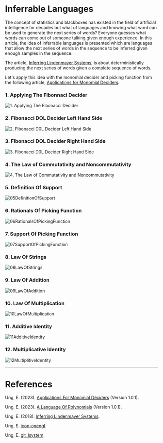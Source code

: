 # Inferrable Languages

The concept of statistics and blackboxes has existed in the field of artificial intelligence for decades but what of languages and knowing what word can be used to generate the next series of words? Everyone guesses what words can come out of someone talking given enough experience. In this article, the idea of inferrable languages is presented which are languages that allow the next series of words in the sequence to be inferred given enough samples in the sequence.

The article, [Inferring Lindenmayer Systems](Resources/lindenmayer_systems.pdf), is about deterministically producing the next series of words given a complete sequence of words.

Let's apply this idea with the monomial decider and picking function from the following article, [Applications for Monomial Deciders](https://github.com/ericung/ApplicationsForMonomialDeciders).

### 1. Applying The Fibonnaci Decider

![1. Applying The Fibonacci Decider](Resources/01ApplyingTheFibonacciDecider.jpg)

### 2. Fibonacci DOL Decider Left Hand Side

![2. Fibonacci D0L Decider Left Hand Side](Resources/02FibonacciD0LDeciderLeftHandSide.jpg)

### 3. Fibonacci DOL Decider Right Hand Side

![3. Fibonacci D0L Decider Right Hand Side](Resources/03FibonacciD0LDeciderRightHandSide.jpg)

### 4. The Law of Commutativity and Noncommutativity

![4. The Law of Commutativity and Noncommutativity](Resources/04TheLawOfCommutativityAndNoncommutativity.jpg)

### 5. Definition Of Support

![05DefinitionOfSupport](Resources/05DefinitionOfSupport.jpg)

### 6. Rationals Of Picking Function

![06RationalsOfPickingFunction](Resources/06RationalsOfPickingFunction.jpg)

### 7. Support Of Picking Function

![07SupportOfPickingFunction](Resources/07SupportOfPickingFunction.jpg)

### 8. Law Of Strings

![08LawOfStrings](Resources/08LawOfStrings.jpg)

### 9. Law Of Addition

![09LawOfAddition](Resources/09LawOfAddition.jpg)

### 10. Law Of Multiplication

![10LawOfMultiplication](Resources/10LawOfMultiplication.jpg)

### 11. Additive Identity

![11AdditiveIdentity](Resources/11AdditiveIdentity.jpg)

### 12. Multiplicative Identity

![12MultiplitiveIdentity](Resources/12MultiplicativeIdentity.jpg)

-----

# References

Ung, E. (2023). [Applications For Monomial Deciders](https://github.com/ericung/ApplicationsForMonomialDeciders) (Version 1.0.1).

Ung, E. (2023). [A Language Of Polynomials](https://github.com/ericung/languageofpolynomials) (Version 1.0.1). 

Ung, E. (2018). [Inferring Lindenmayer Systems](Resources/lindenmayer_systems.pdf).

Ung, E. [icon-opengl](https://github.com/ericung/icon-opengl).

Ung, E. [git_lsystem](https://github.com/ericung/git_lsystem).

